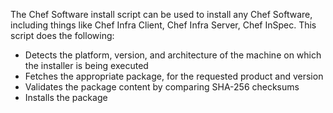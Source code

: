 The Chef Software install script can be used to install any Chef Software, including things like Chef Infra Client, Chef Infra Server, Chef InSpec. This script does the following:

-   Detects the platform, version, and architecture of the machine on
    which the installer is being executed
-   Fetches the appropriate package, for the requested product and
    version
-   Validates the package content by comparing SHA-256 checksums
-   Installs the package
